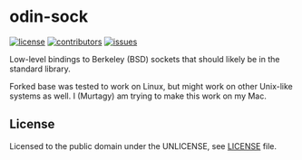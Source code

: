 # odin-sock
[![license](https://img.shields.io/github/license/ReneHSZ/odin-sock.svg)](https://github.com/ReneHSZ/odin-sock/blob/master/LICENSE)
[![contributors](https://img.shields.io/github/contributors/ReneHSZ/odin-sock.svg)](https://github.com/ReneHSZ/odin-sock/graphs/contributors)
[![issues](https://img.shields.io/github/issues/ReneHSZ/odin-sock.svg)](https://github.com/ReneHSZ/odin-sock/issues)

Low-level bindings to Berkeley (BSD) sockets that should likely be in the standard library.

Forked base was tested to work on Linux, but might work on other Unix-like systems as well.
I (Murtagy) am trying to make this work on my Mac.

## License
Licensed to the public domain under the UNLICENSE, see [LICENSE](LICENSE) file.
